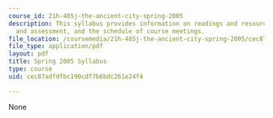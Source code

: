 ```yaml
---
course_id: 21h-405j-the-ancient-city-spring-2005
description: This syllabus provides information on readings and resources, assignments
  and assessment, and the schedule of course meetings.
file_location: /coursemedia/21h-405j-the-ancient-city-spring-2005/cec87adfdfbc190cdf7b6bdc261e24f4_MIT21H_405Js05_sylls05.pdf
file_type: application/pdf
layout: pdf
title: Spring 2005 Syllabus
type: course
uid: cec87adfdfbc190cdf7b6bdc261e24f4

---
```

None